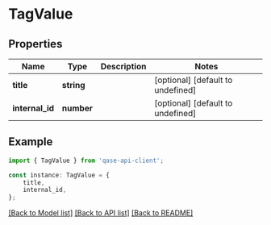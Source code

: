 # TagValue


## Properties

Name | Type | Description | Notes
------------ | ------------- | ------------- | -------------
**title** | **string** |  | [optional] [default to undefined]
**internal_id** | **number** |  | [optional] [default to undefined]

## Example

```typescript
import { TagValue } from 'qase-api-client';

const instance: TagValue = {
    title,
    internal_id,
};
```

[[Back to Model list]](../README.md#documentation-for-models) [[Back to API list]](../README.md#documentation-for-api-endpoints) [[Back to README]](../README.md)
